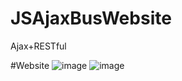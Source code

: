# JSAjaxBusWebsite
Ajax+RESTful

#Website 
![image](https://user-images.githubusercontent.com/64776908/123780342-afa7b680-d905-11eb-84b0-9d30edfbadbd.png)
![image](https://user-images.githubusercontent.com/64776908/123780419-c221f000-d905-11eb-90e2-40917a482701.png)
